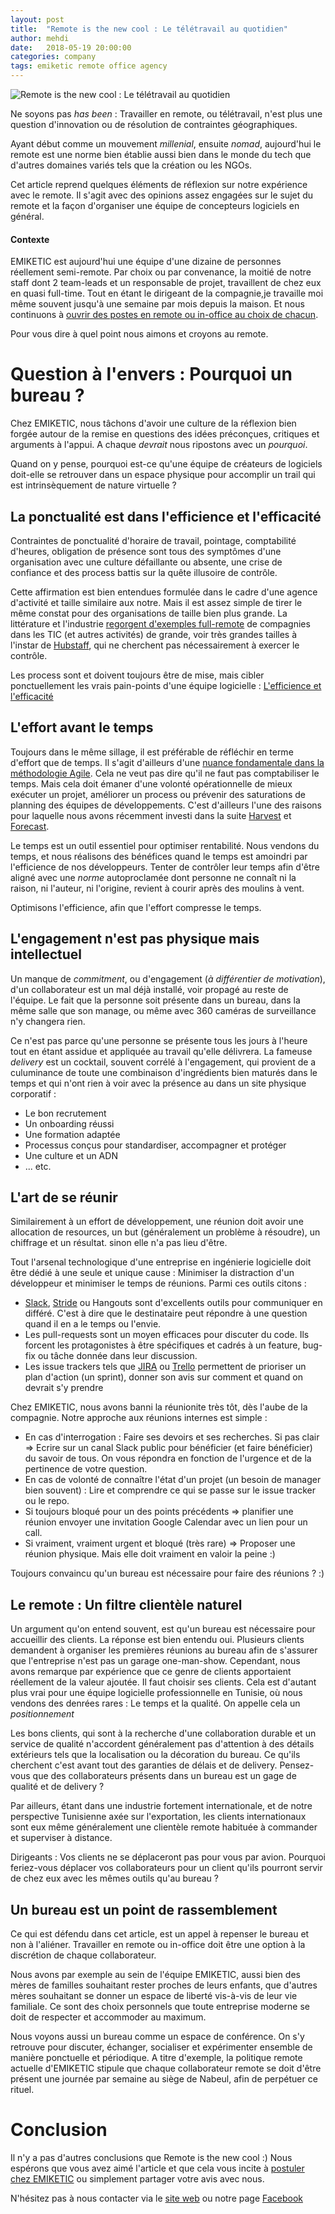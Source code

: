 ```yaml
---
layout: post
title:  "Remote is the new cool : Le télétravail au quotidien"
author: mehdi
date:   2018-05-19 20:00:00
categories: company
tags: emiketic remote office agency
---
```

![Remote is the new cool : Le télétravail au quotidien](/assets/article_images/2018-05-19-remote-is-the-new-cool/remote-is-the-new-cool.jpg)

Ne soyons pas _has been_ : Travailler en remote, ou télétravail, n'est plus une question d'innovation ou de résolution de contraintes géographiques. 

Ayant début comme un mouvement _millenial_, ensuite _nomad_, aujourd'hui le remote est une norme bien établie aussi bien dans le monde du tech que d'autres domaines variés tels que la création ou les NGOs.

Cet article reprend quelques éléments de réflexion sur notre expérience avec le remote. Il s'agit avec des opinions assez engagées sur le sujet du remote et la façon d'organiser une équipe de concepteurs logiciels en général.

#### __Contexte__
EMIKETIC est aujourd'hui une équipe d'une dizaine de personnes réellement semi-remote. Par choix ou par convenance, la moitié de notre staff dont 2 team-leads et un responsable de projet, travaillent de chez eux en quasi full-time. Tout en étant le dirigeant de la compagnie,je travaille moi même souvent jusqu'à une semaine par mois depuis la maison.
Et nous continuons à [ouvrir des postes en remote ou in-office au choix de chacun](https://www.jobi.tn/joboffer.html/developpeurs-react-javascript-remote-ou-nabeul-ou-tunis-2-postes-a-pourvoir--at--emiketic).

Pour vous dire à quel point nous aimons et croyons au remote.

# Question à l'envers : Pourquoi un bureau ?
Chez EMIKETIC, nous tâchons d'avoir une culture de la réflexion bien forgée autour de la remise en questions des idées préconçues, critiques et arguments à l'appui. A chaque _devrait_ nous ripostons avec un _pourquoi_.

Quand on y pense, pourquoi est-ce qu'une équipe de créateurs de logiciels doit-elle se retrouver dans un espace physique pour accomplir un trail qui est intrinsèquement de nature virtuelle ?

## La ponctualité est dans l'efficience et l'efficacité

Contraintes de ponctualité d'horaire de travail, pointage, comptabilité d'heures, obligation de présence sont tous des symptômes d'une organisation avec une culture défaillante ou absente, une crise de confiance et des process battis sur la quête illusoire de contrôle.

Cette affirmation est bien entendues formulée dans le cadre d'une agence d'activité et taille similaire aux notre. Mais il est assez simple de tirer le même constat pour des organisations de taille bien plus grande. La littérature et l'industrie [regorgent d'exemples full-remote](https://zapier.com/blog/companies-hiring-remote-workers/) de compagnies dans les TIC (et autres activités) de grande, voir très grandes tailles à l'instar de [Hubstaff](https://hubstaff.com/remote_work?utm_source=zapier.com&utm_medium=referral&utm_campaign=zapier), qui ne cherchent pas nécessairement à exercer le contrôle.

Les process sont et doivent toujours être de mise, mais cibler ponctuellement les vrais pain-points d'une équipe logicielle : [L'efficience et l'efficacité](https://codingwithempathy.com/2017/01/24/efficiency-effectiveness-teams/)

## L'effort avant le temps

Toujours dans le même sillage, il est préférable de réfléchir en terme d'effort que de temps. Il s'agit d'ailleurs d'une [nuance fondamentale dans la méthodologie Agile](https://www.atlassian.com/agile/project-management/estimation).
Cela ne veut pas dire qu'il ne faut pas comptabiliser le temps. Mais cela doit émaner d'une volonté opérationnelle de mieux exécuter un projet, améliorer un process ou prévenir des saturations de planning des équipes de développements. C'est d'ailleurs l'une des raisons pour laquelle nous avons récemment investi dans la suite [Harvest](https://www.getharvest.com/) et [Forecast](https://forecastapp.com/).

Le temps est un outil essentiel pour optimiser rentabilité. Nous vendons du temps, et nous réalisons des bénéfices quand le temps est amoindri par l'efficience de nos développeurs. Tenter de contrôler leur temps afin d'être aligné avec une _norme_ autoproclamée dont personne ne connaît ni la raison, ni l'auteur, ni l'origine, revient à courir après des moulins à vent.

Optimisons l'efficience, afin que l'effort compresse le temps.

## L'engagement n'est pas physique mais intellectuel
Un manque de _commitment_, ou d'engagement (_à différentier de motivation_), d'un collaborateur est un mal déjà installé, voir propagé au reste de l'équipe. Le fait que la personne soit présente dans un bureau, dans la même salle que son manage, ou même avec 360 caméras de surveillance n'y changera rien.

Ce n'est pas parce qu'une personne se présente tous les jours à l'heure tout en étant assidue et appliquée au travail qu'elle délivrera. 
La fameuse *delivery* est un cocktail, souvent corrélé à l'engagement, qui provient de a culuminance de toute une combinaison d'ingrédients bien maturés dans le temps et qui n'ont rien à voir avec la présence au dans un site physique corporatif :
* Le bon recrutement
* Un onboarding réussi
* Une formation adaptée
* Processus conçus pour standardiser, accompagner et protéger
* Une culture et un ADN
* ... etc.

## L'art de se réunir

Similairement à un effort de développement, une réunion doit avoir une allocation de resources, un but (généralement un problème à résoudre), un chiffrage et un résultat. sinon elle n'a pas lieu d'être.

Tout l'arsenal technologique d'une entreprise en ingénierie logicielle doit être dédié à une seule et unique cause : Minimiser la distraction d'un développeur et minimiser le temps de réunions. Parmi ces outils citons :
* [Slack](https://www.slack.com), [Stride](https://www.stride.com) ou Hangouts sont d'excellents outils pour communiquer en différé. C'est à dire que le destinataire peut répondre à une question quand il en a le temps ou l'envie.
* Les pull-requests sont un moyen efficaces pour discuter du code. Ils forcent les protagonistes à être spécifiques et cadrés à un feature, bug-fix ou tâche donnée dans leur discussion.
* Les issue trackers tels que [JIRA](https://www.atlassian.com/software/jira) ou [Trello](https://trello.com/) permettent de prioriser un plan d'action (un sprint), donner son avis sur comment et quand on devrait s'y prendre

Chez EMIKETIC, nous avons banni la réunionite très tôt, dès l'aube de la compagnie. Notre approche aux réunions internes est simple :
* En cas d'interrogation : Faire ses devoirs et ses recherches. Si pas clair => Ecrire sur un canal Slack public pour bénéficier (et faire bénéficier) du savoir de tous. On vous répondra en fonction de l'urgence et de la pertinence de votre question.
* En cas de volonté de connaître l'état d'un projet (un besoin de manager bien souvent) : Lire et comprendre ce qui se passe sur le issue tracker ou le repo.
* Si toujours bloqué pour un des points précédents => planifier une réunion envoyer une invitation Google Calendar avec un lien pour un call.
* Si vraiment, vraiment urgent et bloqué (très rare) => Proposer une réunion physique. Mais elle doit vraiment en valoir la peine :)

Toujours convaincu qu'un bureau est nécessaire pour faire des réunions ? :)

## Le remote : Un filtre clientèle naturel
Un argument qu'on entend souvent, est qu'un bureau est nécessaire pour accueillir des clients.
La réponse est bien entendu oui. Plusieurs clients demandent à organiser les premières réunions au bureau afin de s'assurer que l'entreprise n'est pas un garage one-man-show.
Cependant, nous avons remarque par expérience que ce genre de clients apportaient réellement de la valeur ajoutée. Il faut choisir ses clients. Cela est d'autant plus vrai pour une équipe logicielle professionnelle en Tunisie, où nous vendons des denrées rares : Le temps et la qualité. On appelle cela un *positionnement*

Les bons clients, qui sont à la recherche d'une collaboration durable et un service de qualité n'accordent généralement pas d'attention à des détails extérieurs tels que la localisation ou la décoration du bureau. Ce qu'ils cherchent c'est avant tout des garanties de délais et de delivery. Pensez-vous que des collaborateurs présents dans un bureau est un gage de qualité et de delivery ?

Par ailleurs, étant dans une industrie fortement internationale, et de notre perspective Tunisienne axée sur l'exportation, les clients internationaux sont eux même généralement une clientèle remote habituée à commander et superviser à distance. 

Dirigeants : Vos clients ne se déplaceront pas pour vous par avion. Pourquoi feriez-vous déplacer vos collaborateurs pour un client qu'ils pourront servir de chez eux avec les mêmes outils qu'au bureau ? 

## Un bureau est un point de rassemblement
Ce qui est défendu dans cet article, est un appel à repenser le bureau et non à l'aliéner. Travailler en remote ou in-office doit être une option à la discrétion de chaque collaborateur. 

Nous avons par exemple au sein de l'équipe EMIKETIC, aussi bien des mères de familles souhaitant rester proches de leurs enfants, que d'autres mères souhaitant se donner un espace de liberté vis-à-vis de leur vie familiale. Ce sont des choix personnels que toute entreprise moderne se doit de respecter et accommoder au maximum.

Nous voyons aussi un bureau comme un espace de conférence. On s'y retrouve pour discuter, échanger, socialiser et expérimenter ensemble de manière ponctuelle et périodique. A titre d'exemple, la politique remote actuelle d'EMIKETIC stipule que chaque collaborateur remote se doit d'être présent une journée par semaine au siège de Nabeul, afin de perpétuer ce rituel.

 
# Conclusion

Il n'y a pas d'autres conclusions que Remote is the new cool :)
Nous espérons que vous avez aimé l'article et que cela vous incite à [postuler chez EMIKETIC](https://www.jobi.tn/company.html/emiketic) ou simplement partager votre avis avec nous.

N'hésitez pas à nous contacter via le [site web](https://www.emiketic.com/) ou notre page [Facebook](https://www.facebook.com/emiketic/)
